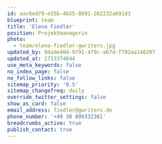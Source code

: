 ```yaml
---
id: aac6ed79-e55b-4b55-8691-262232a691d3
blueprint: team
title: 'Elena Fiedler'
position: Projektmanagerin
photo:
  - team/elena-fiedler-gwriters.jpg
updated_by: 94ade404-9791-479c-a67d-f792aa146207
updated_at: 1713374644
use_meta_keywords: false
no_index_page: false
no_follow_links: false
sitemap_priority: '0.5'
sitemap_changefreq: daily
override_twitter_settings: false
show_as_card: false
email_address: fiedler@gwriters.de
phone_number: '+49 30 809332361'
breadcrumbs_active: true
publish_contact: true
---
```

